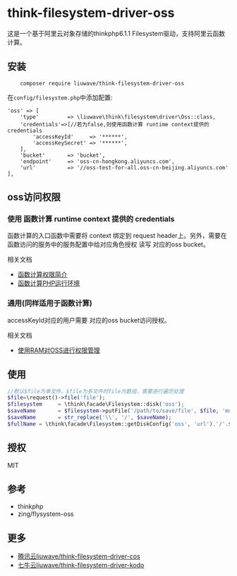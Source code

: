 # think-filesystem-driver-oss

这是一个基于阿里云对象存储的thinkphp6.1.1 Filesystem驱动，支持阿里云函数计算。

## 安装

```shell script
    composer require liuwave/think-filesystem-driver-oss
```

在`config/filesystem.php`中添加配置:

```
'oss' => [
    'type'         => \liuwave\think\filesystem\driver\Oss::class,
    'credentials'=>[//若为false,则使用函数计算 runtime context提供的 credentials
        'accessKeyId'     => '******',
        'accessKeySecret' => '******',
    ],
    'bucket'       => 'bucket',
    'endpoint'     => 'oss-cn-hongkong.aliyuncs.com',
    'url'          => '//oss-test-for-all.oss-cn-beijing.aliyuncs.com'
],
```

## oss访问权限

### 使用 函数计算 runtime context 提供的 credentials

函数计算的入口函数中需要将 context 绑定到 request header上。另外，需要在函数访问的服务中的服务配置中给对应角色授权 读写 对应的oss bucket。

相关文档

- [函数计算权限简介](https://help.aliyun.com/document_detail/52885.html)
- [函数计算PHP运行环境](https://help.aliyun.com/document_detail/89032.html)


### 通用(同样适用于函数计算)

accessKeyId对应的用户需要 对应的oss bucket访问授权。

相关文档

- [使用RAM对OSS进行权限管理](https://help.aliyun.com/knowledge_detail/58905.html)



## 使用

```php
//默认$file为单文件。$file为多文件时file为数组，需要进行遍历处理
$file=\request()->file('file');
$filesystem     = \think\facade\Filesystem::disk('oss');
$saveName       = $filesystem->putFile('/path/to/save/file', $file, 'md5');
$saveName       = str_replace('\\', '/', $saveName);
$fullName = \think\facade\Filesystem::getDiskConfig('oss', 'url').'/'.$saveName;
```


## 授权

MIT


## 参考

- thinkphp
- zing/flysystem-oss




## 更多

- [腾讯云liuwave/think-filesystem-driver-cos](https://github.com/liuwave/think-filesystem-driver-cos)
- [七牛云liuwave/think-filesystem-driver-kodo](https://github.com/liuwave/think-filesystem-driver-kodo)
